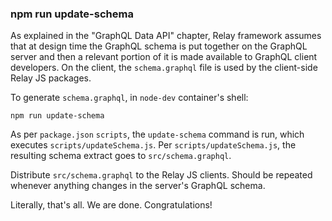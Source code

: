 ### npm run update-schema

As explained in the "GraphQL Data API" chapter, Relay framework assumes that at design time the GraphQL schema is put together on the GraphQL server and then a relevant portion of it is made available to GraphQL client developers. On the client, the `schema.graphql` file is used by the client-side Relay JS packages.

To generate `schema.graphql`, in `node-dev` container's shell:

```
npm run update-schema
```

As per `package.json` `scripts`, the `update-schema` command is run, which executes `scripts/updateSchema.js`. Per `scripts/updateSchema.js`, the resulting schema extract goes to `src/schema.graphql`.

Distribute `src/schema.graphql` to the Relay JS clients. Should be repeated whenever anything changes in the server's GraphQL schema. 


Literally, that's all. We are done. Congratulations!
